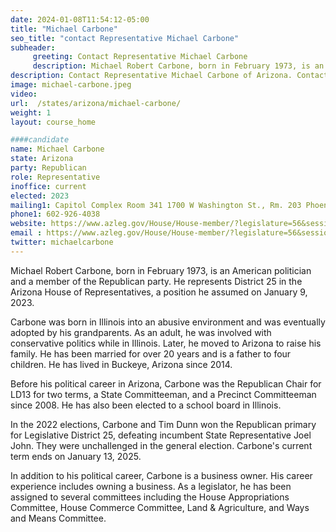 ```yaml
---
date: 2024-01-08T11:54:12-05:00
title: "Michael Carbone"
seo_title: "contact Representative Michael Carbone"
subheader:
     greeting: Contact Representative Michael Carbone
     description: Michael Robert Carbone, born in February 1973, is an American politician and a member of the Republican party. He represents District 25 in the Arizona House of Representative, a position he assumed on January 9, 2023.
description: Contact Representative Michael Carbone of Arizona. Contact information for Michael Carbone includes email address, phone number, and mailing address.
image: michael-carbone.jpeg
video:
url:  /states/arizona/michael-carbone/
weight: 1
layout: course_home

####candidate
name: Michael Carbone
state: Arizona
party: Republican
role: Representative
inoffice: current
elected: 2023
mailing1: Capitol Complex Room 341 1700 W Washington St., Rm. 203 Phoenix, AZ 85007-2890
phone1: 602-926-4038
website: https://www.azleg.gov/House/House-member/?legislature=56&session=128&legislator=2153/
email : https://www.azleg.gov/House/House-member/?legislature=56&session=128&legislator=2153/
twitter: michaelcarbone
---
```


Michael Robert Carbone, born in February 1973, is an American politician and a member of the Republican party. He represents District 25 in the Arizona House of Representatives, a position he assumed on January 9, 2023.

Carbone was born in Illinois into an abusive environment and was eventually adopted by his grandparents. As an adult, he was involved with conservative politics while in Illinois. Later, he moved to Arizona to raise his family. He has been married for over 20 years and is a father to four children. He has lived in Buckeye, Arizona since 2014.

Before his political career in Arizona, Carbone was the Republican Chair for LD13 for two terms, a State Committeeman, and a Precinct Committeeman since 2008. He has also been elected to a school board in Illinois.

In the 2022 elections, Carbone and Tim Dunn won the Republican primary for Legislative District 25, defeating incumbent State Representative Joel John. They were unchallenged in the general election. Carbone's current term ends on January 13, 2025.

In addition to his political career, Carbone is a business owner. His career experience includes owning a business. As a legislator, he has been assigned to several committees including the House Appropriations Committee, House Commerce Committee, Land & Agriculture, and Ways and Means Committee.
